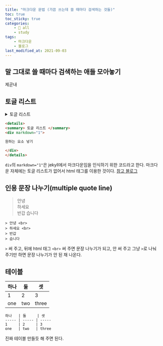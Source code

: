```yaml
---
title: "마크다운 문법 (가끔 쓰는데 쓸 때마다 검색하는 것들)"
toc: true
toc_sticky: true
categories:
    - 📂 all
    - study
tags:
    - 마크다운
    - 블로그
last_modified_at: 2021-09-03
---
```


## 말 그대로 쓸 때마다 검색하는 애들 모아놓기

제곧내

## 토글 리스트

<details>
<summary> 토글 리스트 </summary>
<div markdown="1">

💸 원하는 요소 넣기 💸

</div>
</details>

```html
<details>
<summary> 토글 리스트 </summary>
<div markdown="1">

원하는 요소 넣기

</div>
</details>
```

`div`의 `markdown="1"`은 jekyll에서 마크다운임을 인식하기 위한 코드라고 한다. 마크다운 자체에는 토글 리스트가 없어서 html 태그를 이용한 것이다. [참고 블로그](https://inasie.github.io/it일반/마크다운-expander-control/)

## 인용 문장 나누기(multiple quote line)

> 안녕 <br>
> 하세요 <br>
> 반갑
> 습니다

```
> 안녕 <br>
> 하세요 <br>
> 반갑
> 습니다
```

`>` 써 주고, 뒤에 html 태그 `<br>` 써 주면 문장 나누기가 되고, 안 써 주고 그냥 `>`로 나눠주기만 하면 문장 나누기가 안 된 채 나온다.

## 테이블

하나   | 둘     | 셋
----- | ----- | -----
1     | 2     | 3
one   | two   | three

```
하나   | 둘     | 셋
----- | ----- | -----
1     | 2     | 3
one   | two   | three
```

진짜 테이블 만들듯 해 주면 된다.